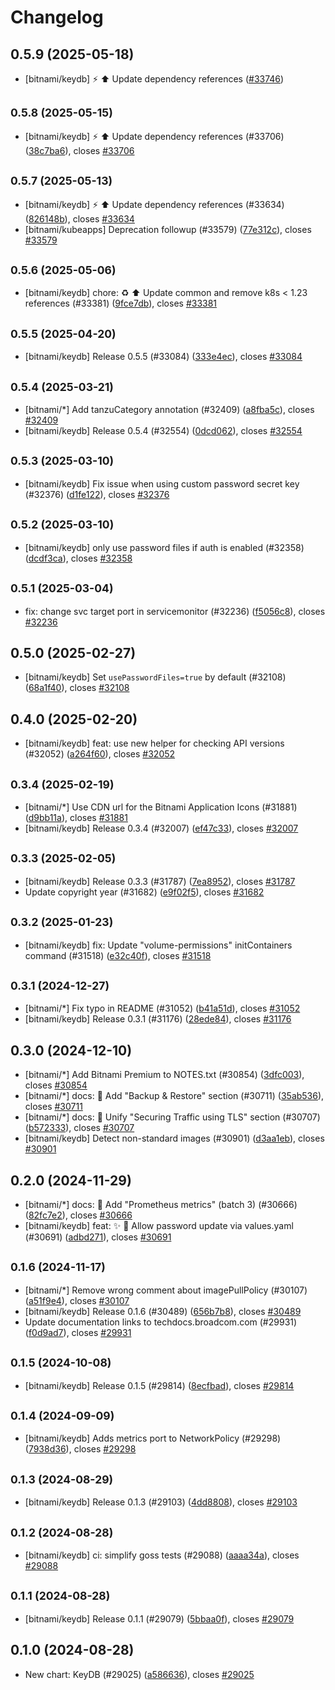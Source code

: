 # Changelog

## 0.5.9 (2025-05-18)

* [bitnami/keydb] :zap: :arrow_up: Update dependency references ([#33746](https://github.com/bitnami/charts/pull/33746))

## <small>0.5.8 (2025-05-15)</small>

* [bitnami/keydb] :zap: :arrow_up: Update dependency references (#33706) ([38c7ba6](https://github.com/bitnami/charts/commit/38c7ba65672f4e79c2f9d71a82df479f2d5c6e05)), closes [#33706](https://github.com/bitnami/charts/issues/33706)

## <small>0.5.7 (2025-05-13)</small>

* [bitnami/keydb] :zap: :arrow_up: Update dependency references (#33634) ([826148b](https://github.com/bitnami/charts/commit/826148b6ef282ddf642e49ff880bc121a91b6c72)), closes [#33634](https://github.com/bitnami/charts/issues/33634)
* [bitnami/kubeapps] Deprecation followup (#33579) ([77e312c](https://github.com/bitnami/charts/commit/77e312c1772d4d7c4dc5d3ac0e80f4e452e3a062)), closes [#33579](https://github.com/bitnami/charts/issues/33579)

## <small>0.5.6 (2025-05-06)</small>

* [bitnami/keydb] chore: :recycle: :arrow_up: Update common and remove k8s < 1.23 references (#33381) ([9fce7db](https://github.com/bitnami/charts/commit/9fce7db045bb0eb41566f8b21176b0c9cebe9818)), closes [#33381](https://github.com/bitnami/charts/issues/33381)

## <small>0.5.5 (2025-04-20)</small>

* [bitnami/keydb] Release 0.5.5 (#33084) ([333e4ec](https://github.com/bitnami/charts/commit/333e4ec92b771a936ad0ba4ce42d4debb8ff0c57)), closes [#33084](https://github.com/bitnami/charts/issues/33084)

## <small>0.5.4 (2025-03-21)</small>

* [bitnami/*] Add tanzuCategory annotation (#32409) ([a8fba5c](https://github.com/bitnami/charts/commit/a8fba5cb01f6f4464ca7f69c50b0fbe97d837a95)), closes [#32409](https://github.com/bitnami/charts/issues/32409)
* [bitnami/keydb] Release 0.5.4 (#32554) ([0dcd062](https://github.com/bitnami/charts/commit/0dcd0627b23297021d46bfe89ae634bfd87fdbbd)), closes [#32554](https://github.com/bitnami/charts/issues/32554)

## <small>0.5.3 (2025-03-10)</small>

* [bitnami/keydb] Fix issue when using custom password secret key (#32376) ([d1fe122](https://github.com/bitnami/charts/commit/d1fe1229d0d924747bb350904ffe012b94d96d31)), closes [#32376](https://github.com/bitnami/charts/issues/32376)

## <small>0.5.2 (2025-03-10)</small>

* [bitnami/keydb] only use password files if auth is enabled (#32358) ([dcdf3ca](https://github.com/bitnami/charts/commit/dcdf3caf48f91f1055b6e124ed2b62611a599c26)), closes [#32358](https://github.com/bitnami/charts/issues/32358)

## <small>0.5.1 (2025-03-04)</small>

* fix: change svc target port in servicemonitor (#32236) ([f5056c8](https://github.com/bitnami/charts/commit/f5056c8b66d7d83574c446d3779704b9a84c7b3c)), closes [#32236](https://github.com/bitnami/charts/issues/32236)

## 0.5.0 (2025-02-27)

* [bitnami/keydb] Set `usePasswordFiles=true` by default (#32108) ([68a1f40](https://github.com/bitnami/charts/commit/68a1f4048a6aac040a9a6567508bddf8bbe061a6)), closes [#32108](https://github.com/bitnami/charts/issues/32108)

## 0.4.0 (2025-02-20)

* [bitnami/keydb] feat: use new helper for checking API versions (#32052) ([a264f60](https://github.com/bitnami/charts/commit/a264f60d384378ba60508d4431a2412991282633)), closes [#32052](https://github.com/bitnami/charts/issues/32052)

## <small>0.3.4 (2025-02-19)</small>

* [bitnami/*] Use CDN url for the Bitnami Application Icons (#31881) ([d9bb11a](https://github.com/bitnami/charts/commit/d9bb11a9076b9bfdcc70ea022c25ef50e9713657)), closes [#31881](https://github.com/bitnami/charts/issues/31881)
* [bitnami/keydb] Release 0.3.4 (#32007) ([ef47c33](https://github.com/bitnami/charts/commit/ef47c33b9933fe9404ac26c535aec9b4c4fdfd15)), closes [#32007](https://github.com/bitnami/charts/issues/32007)

## <small>0.3.3 (2025-02-05)</small>

* [bitnami/keydb] Release 0.3.3 (#31787) ([7ea8952](https://github.com/bitnami/charts/commit/7ea89524304a34a8e52e495abb055c44df3b7c18)), closes [#31787](https://github.com/bitnami/charts/issues/31787)
* Update copyright year (#31682) ([e9f02f5](https://github.com/bitnami/charts/commit/e9f02f5007068751f7eb2270fece811e685c99b6)), closes [#31682](https://github.com/bitnami/charts/issues/31682)

## <small>0.3.2 (2025-01-23)</small>

* [bitnami/keydb] fix: Update "volume-permissions" initContainers command (#31518) ([e32c40f](https://github.com/bitnami/charts/commit/e32c40fa9eb7578f4b040cf3061cb97de58d9e9d)), closes [#31518](https://github.com/bitnami/charts/issues/31518)

## <small>0.3.1 (2024-12-27)</small>

* [bitnami/*] Fix typo in README (#31052) ([b41a51d](https://github.com/bitnami/charts/commit/b41a51d1bd04841fc108b78d3b8357a5292771c8)), closes [#31052](https://github.com/bitnami/charts/issues/31052)
* [bitnami/keydb] Release 0.3.1 (#31176) ([28ede84](https://github.com/bitnami/charts/commit/28ede84eddc77f9a87e4197bd0067e8e42178649)), closes [#31176](https://github.com/bitnami/charts/issues/31176)

## 0.3.0 (2024-12-10)

* [bitnami/*] Add Bitnami Premium to NOTES.txt (#30854) ([3dfc003](https://github.com/bitnami/charts/commit/3dfc00376df6631f0ce54b8d440d477f6caa6186)), closes [#30854](https://github.com/bitnami/charts/issues/30854)
* [bitnami/*] docs: :memo: Add "Backup & Restore" section (#30711) ([35ab536](https://github.com/bitnami/charts/commit/35ab5363741e7548f4076f04da6e62d10153c60c)), closes [#30711](https://github.com/bitnami/charts/issues/30711)
* [bitnami/*] docs: :memo: Unify "Securing Traffic using TLS" section (#30707) ([b572333](https://github.com/bitnami/charts/commit/b57233336e4fe9af928ecb4f2a5f334011efb1bc)), closes [#30707](https://github.com/bitnami/charts/issues/30707)
* [bitnami/keydb] Detect non-standard images (#30901) ([d3aa1eb](https://github.com/bitnami/charts/commit/d3aa1eb305efd414b84ecaf25a227d345a7403aa)), closes [#30901](https://github.com/bitnami/charts/issues/30901)

## 0.2.0 (2024-11-29)

* [bitnami/*] docs: :memo: Add "Prometheus metrics" (batch 3) (#30666) ([82fc7e2](https://github.com/bitnami/charts/commit/82fc7e2fc12e2648ed22069942203c02bf5d4cc6)), closes [#30666](https://github.com/bitnami/charts/issues/30666)
* [bitnami/keydb] feat: :sparkles: :memo: Allow password update via values.yaml (#30691) ([adbd271](https://github.com/bitnami/charts/commit/adbd27134af8251569b8f463cf4d663d31f3b74d)), closes [#30691](https://github.com/bitnami/charts/issues/30691)

## <small>0.1.6 (2024-11-17)</small>

* [bitnami/*] Remove wrong comment about imagePullPolicy (#30107) ([a51f9e4](https://github.com/bitnami/charts/commit/a51f9e4bb0fbf77199512d35de7ac8abe055d026)), closes [#30107](https://github.com/bitnami/charts/issues/30107)
* [bitnami/keydb] Release 0.1.6 (#30489) ([656b7b8](https://github.com/bitnami/charts/commit/656b7b8735d4b9c966bcfcde17fcbc83bf569c1e)), closes [#30489](https://github.com/bitnami/charts/issues/30489)
* Update documentation links to techdocs.broadcom.com (#29931) ([f0d9ad7](https://github.com/bitnami/charts/commit/f0d9ad78f39f633d275fc576d32eae78ded4d0b8)), closes [#29931](https://github.com/bitnami/charts/issues/29931)

## <small>0.1.5 (2024-10-08)</small>

* [bitnami/keydb] Release 0.1.5 (#29814) ([8ecfbad](https://github.com/bitnami/charts/commit/8ecfbadb2b93576772fd134aeedcb13ad20221d2)), closes [#29814](https://github.com/bitnami/charts/issues/29814)

## <small>0.1.4 (2024-09-09)</small>

* [bitnami/keydb] Adds metrics port to NetworkPolicy (#29298) ([7938d36](https://github.com/bitnami/charts/commit/7938d364b49c5ce80c135dc0d920a207782225e2)), closes [#29298](https://github.com/bitnami/charts/issues/29298)

## <small>0.1.3 (2024-08-29)</small>

* [bitnami/keydb] Release 0.1.3 (#29103) ([4dd8808](https://github.com/bitnami/charts/commit/4dd8808ba0bea3f82ea3602825117b5eefa53b5a)), closes [#29103](https://github.com/bitnami/charts/issues/29103)

## <small>0.1.2 (2024-08-28)</small>

* [bitnami/keydb] ci: simplify goss tests (#29088) ([aaaa34a](https://github.com/bitnami/charts/commit/aaaa34a32a6d1ead3f7c1be0c64ce2ba432d4870)), closes [#29088](https://github.com/bitnami/charts/issues/29088)

## <small>0.1.1 (2024-08-28)</small>

* [bitnami/keydb] Release 0.1.1 (#29079) ([5bbaa0f](https://github.com/bitnami/charts/commit/5bbaa0f47f562b11a55c273c8ec69c86204a0093)), closes [#29079](https://github.com/bitnami/charts/issues/29079)

## 0.1.0 (2024-08-28)

* New chart: KeyDB (#29025) ([a586636](https://github.com/bitnami/charts/commit/a586636e90119a39221a45f61af9b109ae7d89c1)), closes [#29025](https://github.com/bitnami/charts/issues/29025)
